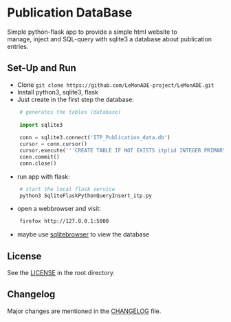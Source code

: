 # Publication DataBase
Simple python-flask app to provide a simple html website to  
manage, inject and SQL-query with sqlite3 a database about publication entries.


## Set-Up and Run

* Clone `git clone https://github.com/LeMonADE-project/LeMonADE.git`
* Install python3, sqlite3, flask
* Just create in the first step the database:  
```python
    # generates the tables (database)
    
    import sqlite3
    
    conn = sqlite3.connect('ITP_Publication_data.db')
    cursor = conn.cursor()
    cursor.execute('''CREATE TABLE IF NOT EXISTS itp(id INTEGER PRIMARY KEY AUTOINCREMENT, year TEXT, authors TEXT, title TEXT, datearchived TEXT, type TEXT, pathnetwork TEXT, pathdoxis TEXT, doi TEXT, comment TEXT)''')
    conn.commit()
    conn.close()
```

* run app with flask:  
````bash
    # start the local flask service
    python3 SqliteFlaskPythonQueryInsert_itp.py
````

* open a webbrowser and visit:  
````bash
    firefox http://127.0.0.1:5000
````

* maybe use [sqlitebrowser](https://sqlitebrowser.org/) to view the database

## License

See the [LICENSE](LICENSE) in the root directory.

## Changelog

Major changes are mentioned in the [CHANGELOG](CHANGELOG) file.
